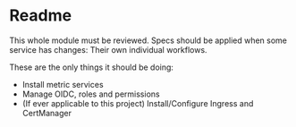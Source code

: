 # Readme

This whole module must be reviewed. Specs should be applied when some service has changes: Their own individual workflows.

These are the only things it should be doing:
- Install metric services
- Manage OIDC, roles and permissions
- (If ever applicable to this project) Install/Configure Ingress and CertManager
